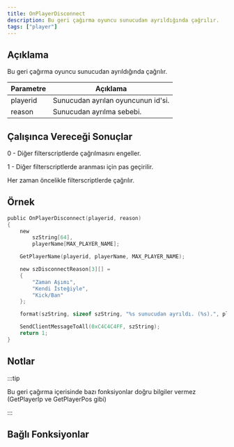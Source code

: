 ```yaml
---
title: OnPlayerDisconnect
description: Bu geri çağırma oyuncu sunucudan ayrıldığında çağrılır.
tags: ["player"]
---
```


## Açıklama

Bu geri çağırma oyuncu sunucudan ayrıldığında çağrılır.

| Parametre     | Açıklama                           |
| -------- | ---------------------------------- |
| playerid | Sunucudan ayrılan oyuncunun id'si. |
| reason   | Sunucudan ayrılma sebebi.          |

## Çalışınca Vereceği Sonuçlar

0 - Diğer filterscriptlerde çağrılmasını engeller.

1 - Diğer filterscriptlerde aranması için pas geçirilir.

Her zaman öncelikle filterscriptlerde çağrılır.

## Örnek

```c
public OnPlayerDisconnect(playerid, reason)
{
    new
        szString[64],
        playerName[MAX_PLAYER_NAME];

    GetPlayerName(playerid, playerName, MAX_PLAYER_NAME);

    new szDisconnectReason[3][] =
    {
        "Zaman Aşımı",
        "Kendi İsteğiyle",
        "Kick/Ban"
    };

    format(szString, sizeof szString, "%s sunucudan ayrıldı. (%s).", playerName, szDisconnectReason[reason]);

    SendClientMessageToAll(0xC4C4C4FF, szString);
    return 1;
}
```

## Notlar

:::tip

Bu geri çağırma içerisinde bazı fonksiyonlar doğru bilgiler vermez (GetPlayerIp ve GetPlayerPos gibi)

:::

## Bağlı Fonksiyonlar
